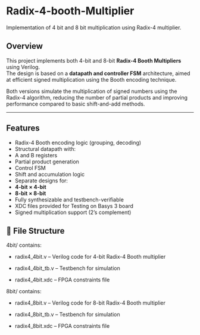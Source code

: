 # Radix-4-booth-Multiplier
Implementation of 4 bit and 8 bit multiplication using Radix-4 multiplier.

##  Overview

This project implements both 4-bit and 8-bit **Radix-4 Booth Multipliers** using Verilog.  
The design is based on a **datapath and controller FSM** architecture, aimed at efficient signed multiplication using the Booth encoding technique.

Both versions simulate the multiplication of signed numbers using the Radix-4 algorithm, reducing the number of partial products and improving performance compared to basic shift-and-add methods.

---

##  Features

-  Radix-4 Booth encoding logic (grouping, decoding)
-  Structural datapath with:
-  A and B registers
-  Partial product generation
-  Control FSM
-  Shift and accumulation logic
-  Separate designs for:
-  **4-bit × 4-bit**
-  **8-bit × 8-bit**
-  Fully synthesizable and testbench-verifiable
-  XDC files provided for Testing on Basys 3 board
-  Signed multiplication support (2’s complement)

## 📂 File Structure

4bit/ contains:
- radix4_4bit.v – Verilog code for 4-bit Radix-4 Booth multiplier

- radix4_4bit_tb.v – Testbench for simulation

- radix4_4bit.xdc – FPGA constraints file

8bit/  contains:
- radix4_8bit.v – Verilog code for 8-bit Radix-4 Booth multiplier

- radix4_8bit_tb.v – Testbench for simulation

- radix4_8bit.xdc – FPGA constraints file
